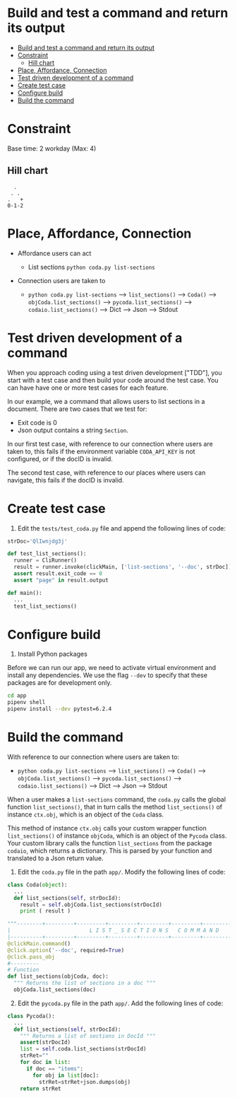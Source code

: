 # Build and test a command and return its output

<!-- TOC -->

- [Build and test a command and return its output](#build-and-test-a-command-and-return-its-output)
- [Constraint](#constraint)
  - [Hill chart](#hill-chart)
- [Place, Affordance, Connection](#place-affordance-connection)
- [Test driven development of a command](#test-driven-development-of-a-command)
- [Create test case](#create-test-case)
- [Configure build](#configure-build)
- [Build the command](#build-the-command)

<!-- /TOC -->

# Constraint

Base time: 2 workday (Max: 4)

## Hill chart
```
  .
 . .
.   +
0-1-2
```

# Place, Affordance, Connection

* Affordance users can act
  * List sections `python coda.py list-sections`

* Connection users are taken to
  * `python coda.py list-sections` --> `list_sections()` --> `Coda()` --> `objCoda.list_sections()` --> `pycoda.list_sections()` --> `codaio.list_sections()` --> Dict --> Json --> Stdout

# Test driven development of a command

When you approach coding using a test driven development ["TDD"], you start with a test case and then build your code around the test case. You can have have one or more test cases for each feature.

In our example, we a command that allows users to list sections in a document. There are two cases that we test for:

- Exit code is 0
- Json output contains a string `Section`.

In our first test case, with reference to our connection where users are taken to, this fails if the environment variable `CODA_API_KEY` is not configured, or if the docID is invalid.

The second test case, with reference to our places where users can navigate, this fails if the docID is invalid.

# Create test case

1. Edit the `tests/test_coda.py` file and append the following lines of code:

```py
strDoc='QlIwnjdg3j'

def test_list_sections():
  runner = CliRunner()
  result = runner.invoke(clickMain, ['list-sections', '--doc', strDoc])
  assert result.exit_code == 0
  assert "page" in result.output 

def main():
  ...
  test_list_sections()
```

# Configure build

1. Install Python packages

Before we can run our app, we need to activate virtual environment and install any dependencies. We use the flag `--dev` to specify that these packages are for development only.

```sh
cd app
pipenv shell
pipenv install --dev pytest=6.2.4
```

# Build the command

With reference to our connection where users are taken to:
* `python coda.py list-sections` --> `list_sections()` --> `Coda()` --> `objCoda.list_sections()` --> `pycoda.list_sections()` --> `codaio.list_sections()` --> Dict --> Json --> Stdout

When a user makes a `list-sections` command, the `coda.py` calls the global function `list_sections()`, that in turn calls the method `list_sections()` of instance `ctx.obj`, which is an object of the `Coda` class. 

This method of instance `ctx.obj` calls your custom wrapper function `list_sections()` of instance `objCoda`, which is an object of the `Pycoda` class. Your custom library calls the function `list_sections` from the package `codaio`, which returns a dictionary. This is parsed by your function and translated to a Json return value.

1. Edit the `coda.py` file in the path `app/`. Modify the following lines of code:

```py
class Coda(object):
  ...
  def list_sections(self, strDocId):
    result = self.objCoda.list_sections(strDocId)
    print ( result )

"""--------+---------+---------+---------+---------+---------+---------+---------+---------|
|                         L I S T _ S E C T I O N S   C O M M A N D                        |
|----------+---------+---------+---------+---------+---------+---------+---------+-------"""
@clickMain.command()
@click.option('--doc', required=True)
@click.pass_obj
#---------
# Function 
def list_sections(objCoda, doc):
  """ Returns the list of sections in a doc """
  objCoda.list_sections(doc)
```

2. Edit the `pycoda.py` file in the path `app/`. Add the following lines of code:

```py
class Pycoda():
  ...
  def list_sections(self, strDocId):
    """ Returns a list of sections in DocId """
    assert(strDocId)
    list = self.coda.list_sections(strDocId)
    strRet=""
    for doc in list:
      if doc == "items":
        for obj in list[doc]:
          strRet=strRet+json.dumps(obj)
    return strRet
```
